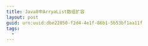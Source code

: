 ```yaml
---
title: Java8中ArryaList数组扩容
layout: post
guid: urn:uuid:dbe22850-f2d4-4e1f-86b1-5b53bf1aa11f
tags:
  - 
---
```



